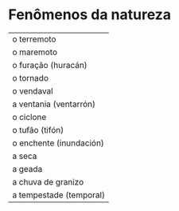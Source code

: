 # Fenômenos da natureza

||
| -- |
| o terremoto |
| o maremoto |
| o furação (huracán) |
| o tornado |
| o vendaval |
| a ventania (ventarrón) |
| o ciclone |
| o tufão (tifón) |
| o enchente (inundación) |
| a seca |
| a geada |
| a chuva de granizo |
| a tempestade (temporal) |
